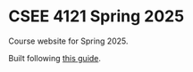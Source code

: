 # CSEE 4121 Spring 2025

Course website for Spring 2025.

Built following [this guide][Github-Jekyll].

[Github-Jekyll]: https://docs.github.com/en/pages/setting-up-a-github-pages-site-with-jekyll/creating-a-github-pages-site-with-jekyll
